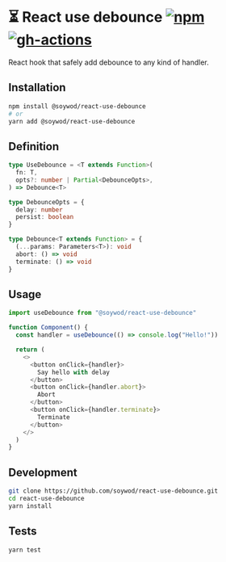# ⏳ React use debounce [![npm](https://img.shields.io/npm/v/@soywod/react-use-debounce?label=npm)](https://www.npmjs.com/package/@soywod/react-use-debounce) [![gh-actions](https://github.com/soywod/react-use-debounce/workflows/tests/badge.svg)](https://github.com/soywod/react-use-debounce/actions?query=workflow%3Atests)

React hook that safely add debounce to any kind of handler.

## Installation

```bash
npm install @soywod/react-use-debounce
# or
yarn add @soywod/react-use-debounce
```

## Definition

```typescript
type UseDebounce = <T extends Function>(
  fn: T,
  opts?: number | Partial<DebounceOpts>,
) => Debounce<T>

type DebounceOpts = {
  delay: number
  persist: boolean
}

type Debounce<T extends Function> = {
  (...params: Parameters<T>): void
  abort: () => void
  terminate: () => void
}
```

## Usage

```typescript
import useDebounce from "@soywod/react-use-debounce"

function Component() {
  const handler = useDebounce(() => console.log("Hello!"))

  return (
    <>
      <button onClick={handler}>
        Say hello with delay
      </button>
      <button onClick={handler.abort}>
        Abort
      </button>
      <button onClick={handler.terminate}>
        Terminate
      </button>
    </>
  )
}
```

## Development

```bash
git clone https://github.com/soywod/react-use-debounce.git
cd react-use-debounce
yarn install
```

## Tests

```bash
yarn test
```
